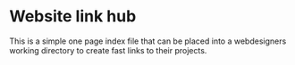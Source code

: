 # Website link hub
This is a simple one page index file that can be placed into a webdesigners working directory to create fast links to their projects.
